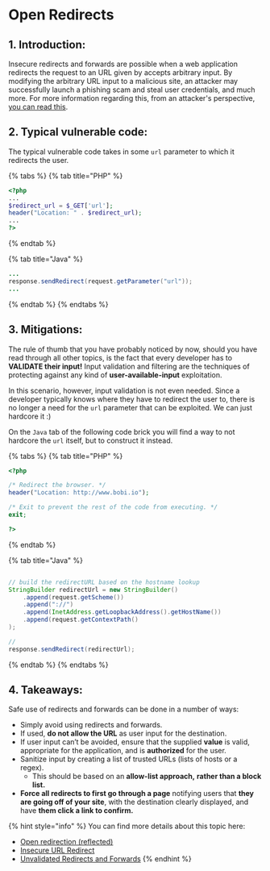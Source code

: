 # Open Redirects

## 1. Introduction:

Insecure redirects and forwards are possible when a web application redirects the request to an URL given by accepts arbitrary input. By modifying the arbitrary URL input to a malicious site, an attacker may successfully launch a phishing scam and steal user credentials, and much more. For more information regarding this, from an attacker's perspective, [you can read this](https://cwe.mitre.org/data/definitions/601.html).

## 2. Typical vulnerable code:

The typical vulnerable code takes in some `url` parameter to which it redirects the user.

{% tabs %}
{% tab title="PHP" %}
```php
<?php
...
$redirect_url = $_GET['url'];
header("Location: " . $redirect_url);
...
?>
```
{% endtab %}

{% tab title="Java" %}
```java
...
response.sendRedirect(request.getParameter("url"));
...
```
{% endtab %}
{% endtabs %}

## 3. Mitigations:

The rule of thumb that you have probably noticed by now, should you have read through all other topics, is the fact that every developer has to **VALIDATE their input!** Input validation and filtering are the techniques of protecting against any kind of **user-available-input** exploitation. 

In this scenario, however, input validation is not even needed. Since a developer typically knows where they have to redirect the user to, there is no longer a need for the `url` parameter that can be exploited. We can just hardcore it :\)

On the `Java` tab of the following code brick you will find a way to not hardcore the `url` itself, but to construct it instead.

{% tabs %}
{% tab title="PHP" %}
```php
<?php

/* Redirect the browser. */
header("Location: http://www.bobi.io");

/* Exit to prevent the rest of the code from executing. */
exit;

?>
```
{% endtab %}

{% tab title="Java" %}
```java

// build the redirectURL based on the hostname lookup
StringBuilder redirectUrl = new StringBuilder()
    .append(request.getScheme())
    .append("://")
    .append(InetAddress.getLoopbackAddress().getHostName())
    .append(request.getContextPath()
);

//
response.sendRedirect(redirectUrl);
```
{% endtab %}
{% endtabs %}

## 4. Takeaways:

Safe use of redirects and forwards can be done in a number of ways:

* Simply avoid using redirects and forwards.
* If used, **do not allow the URL** as user input for the destination.
* If user input can’t be avoided, ensure that the supplied **value** is valid, appropriate for the application, and is **authorized** for the user.
* Sanitize input by creating a list of trusted URLs \(lists of hosts or a regex\).
  * This should be based on an **allow-list approach,** **rather than a block list.**
* **Force all redirects to first go through a page** notifying users that **they are going off of your site**, with the destination clearly displayed, and have **them click a link to confirm.**

{% hint style="info" %}
You can find more details about this topic here:

* [Open redirection \(reflected\)](https://portswigger.net/kb/issues/00500100_open-redirection-reflected)
* [Insecure URL Redirect](https://application.security/free-application-security-training/owasp-top-10-insecure-url-redirect)
* [Unvalidated Redirects and Forwards](https://cheatsheetseries.owasp.org/cheatsheets/Unvalidated_Redirects_and_Forwards_Cheat_Sheet.html)
{% endhint %}

